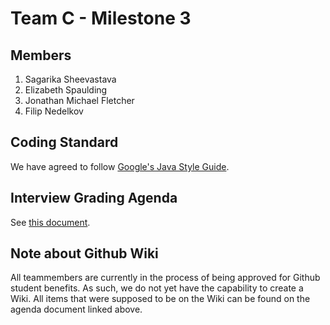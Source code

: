 # Team C - Milestone 3
 ## Members
 <ol>
  <li> Sagarika Sheevastava</li>
  <li> Elizabeth Spaulding </li>
  <li> Jonathan Michael Fletcher </li>
  <li> Filip Nedelkov</li>
</ol>
 
 ## Coding Standard
 We have agreed to follow [Google's Java Style Guide](https://google.github.io/styleguide/javaguide.html).
 
 ## Interview Grading Agenda

See [this document](https://docs.google.com/document/d/1TMyUfQHmIUQKXHACspTnh7H0Il77sDdj7EbHDFw2Rr8/edit?usp=sharing).
 
   
 ## Note about Github Wiki
 All teammembers are currently in the process of being approved for Github student benefits. As such, we do not yet have the capability to create a Wiki. All items that were supposed to be on the Wiki can be found on the agenda document linked above.
